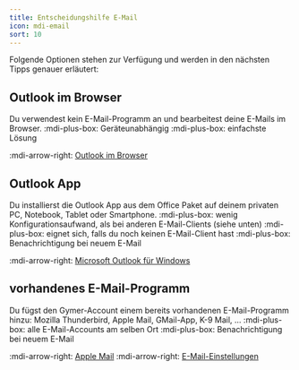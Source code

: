 ```yaml
---
title: Entscheidungshilfe E-Mail
icon: mdi-email
sort: 10
---
```




Folgende Optionen stehen zur Verfügung und werden in den nächsten Tipps genauer erläutert:

## Outlook im Browser
Du verwendest kein E-Mail-Programm an und bearbeitest deine E-Mails im Browser.
:mdi-plus-box: Geräteunabhängig
:mdi-plus-box: einfachste Lösung

:mdi-arrow-right: [Outlook im Browser](../outlook-web/)

## Outlook App
Du installierst die Outlook App aus dem Office Paket auf deinem privaten PC, Notebook, Tablet oder Smartphone.
:mdi-plus-box: wenig Konfigurationsaufwand, als bei anderen E-Mail-Clients (siehe unten)
:mdi-plus-box: eignet sich, falls du noch keinen E-Mail-Client hast
:mdi-plus-box: Benachrichtigung bei neuem E-Mail

:mdi-arrow-right: [Microsoft Outlook für Windows](../../windows/e-mail/)

## vorhandenes E-Mail-Programm
Du fügst den Gymer-Account einem bereits vorhandenen E-Mail-Programm hinzu: Mozilla Thunderbird, Apple Mail, GMail-App, K-9 Mail, …
:mdi-plus-box: alle E-Mail-Accounts am selben Ort
:mdi-plus-box: Benachrichtigung bei neuem E-Mail

:mdi-arrow-right: [Apple Mail](../../macos/e-mail/)
:mdi-arrow-right: [E-Mail-Einstellungen](../e-mail-einstellungen/)
